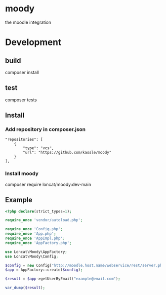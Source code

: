 # moody
the moodle integration

# Development
## build
composer install

## test
composer tests

## Install
### Add repository in composer.json
```
"repositories": [
    {
        "type": "vcs",
        "url": "https://github.com/kassle/moody"
    }
],
```
### Install moody
composer require loncat/moody:dev-main

## Example
```php
<?php declare(strict_types=1);

require_once 'vendor/autoload.php';

require_once 'Config.php';
require_once 'App.php';
require_once 'AppImpl.php';
require_once 'AppFactory.php';

use Loncat\Moody\AppFactory;
use Loncat\Moody\Config;

$config = new Config("http://moodle.host.name/webservice/rest/server.php", "moodle.token");
$app = AppFactory::create($config);

$result = $app->getUserByEmail("example@email.com");

var_dump($result);
```